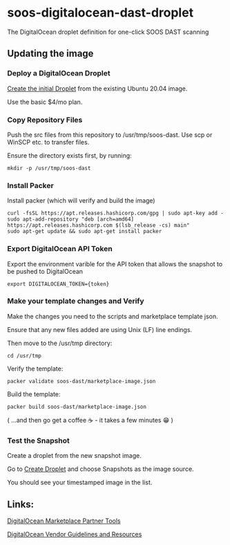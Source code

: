# soos-digitalocean-dast-droplet
The DigitalOcean droplet definition for one-click SOOS DAST scanning

## Updating the image

### Deploy a DigitalOcean Droplet

[Create the initial Droplet](https://cloud.digitalocean.com/droplets/new) from the existing Ubuntu 20.04 image.

Use the basic $4/mo plan.

### Copy Repository Files
Push the src files from this repository to /usr/tmp/soos-dast. Use scp or WinSCP etc. to transfer files.

Ensure the directory exists first, by running:

```
mkdir -p /usr/tmp/soos-dast
```

### Install Packer
Install packer (which will verify and build the image)

```
curl -fsSL https://apt.releases.hashicorp.com/gpg | sudo apt-key add -
sudo apt-add-repository "deb [arch=amd64] https://apt.releases.hashicorp.com $(lsb_release -cs) main"
sudo apt-get update && sudo apt-get install packer
```

### Export DigitalOcean API Token
Export the environment varible for the API token that allows the snapshot to be pushed to DigitalOcean

```
export DIGITALOCEAN_TOKEN={token}
```

### Make your template changes and Verify
Make the changes you need to the scripts and marketplace template json.

Ensure that any new files added are using Unix (LF) line endings.

Then move to the /usr/tmp directory:
```
cd /usr/tmp
```

Verify the template:
```
packer validate soos-dast/marketplace-image.json
```

Build the template:
```
packer build soos-dast/marketplace-image.json
```

( ...and then go get a coffee :coffee: - it takes a few minutes :grin: )

### Test the Snapshot
Create a droplet from the new snapshot image.

Go to [Create Droplet](https://cloud.digitalocean.com/droplets/new) and choose Snapshots as the image source.

You should see your timestamped image in the list.



## Links:
[DigitalOcean Marketplace Partner Tools](https://github.com/digitalocean/marketplace-partners)

[DigitalOcean Vendor Guidelines and Resources](https://marketplace.digitalocean.com/vendors/guidelines-resources#droplet-1-click-apps)

